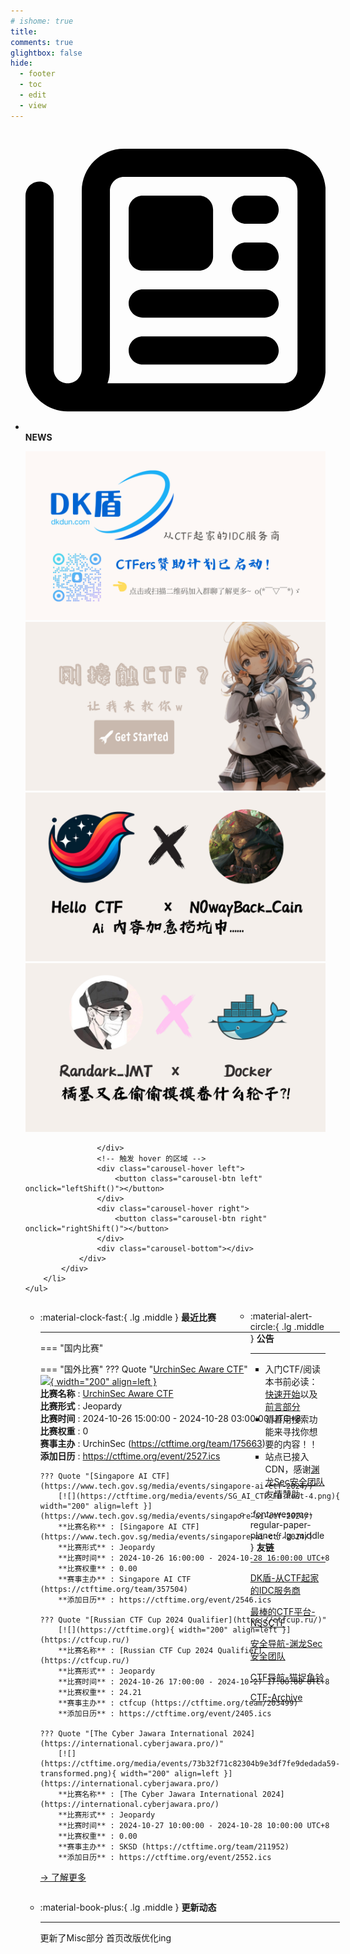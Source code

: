 ```yaml
---
# ishome: true
title: 
comments: true
glightbox: false
hide:
  - footer
  - toc
  - edit
  - view
---
```


<div class="grid cards">
    <ul>
        <li>
            <p><span class="twemoji lg middle"><svg xmlns="http://www.w3.org/2000/svg"
                        viewBox="0 0 512 512"><!--! Font Awesome Free 6.5.1 by @fontawesome - https://fontawesome.com License - https://fontawesome.com/license/free (Icons: CC BY 4.0, Fonts: SIL OFL 1.1, Code: MIT License) Copyright 2023 Fonticons, Inc.-->
                        <path
                            d="M168 80c-13.3 0-24 10.7-24 24v304c0 8.4-1.4 16.5-4.1 24H440c13.3 0 24-10.7 24-24V104c0-13.3-10.7-24-24-24H168zM72 480c-39.8 0-72-32.2-72-72V112c0-13.3 10.7-24 24-24s24 10.7 24 24v296c0 13.3 10.7 24 24 24s24-10.7 24-24V104c0-39.8 32.2-72 72-72h272c39.8 0 72 32.2 72 72v304c0 39.8-32.2 72-72 72H72zm104-344c0-13.3 10.7-24 24-24h96c13.3 0 24 10.7 24 24v80c0 13.3-10.7 24-24 24h-96c-13.3 0-24-10.7-24-24v-80zm200-24h32c13.3 0 24 10.7 24 24s-10.7 24-24 24h-32c-13.3 0-24-10.7-24-24s10.7-24 24-24zm0 80h32c13.3 0 24 10.7 24 24s-10.7 24-24 24h-32c-13.3 0-24-10.7-24-24s10.7-24 24-24zm-176 80h208c13.3 0 24 10.7 24 24s-10.7 24-24 24H200c-13.3 0-24-10.7-24-24s10.7-24 24-24zm0 80h208c13.3 0 24 10.7 24 24s-10.7 24-24 24H200c-13.3 0-24-10.7-24-24s10.7-24 24-24z">
                        </path>
                    </svg></span> <strong>NEWS</strong></p>
            <div class="grid cards">
                <div class="carousel">
                    <div class="carousel-container">
                        <a href="https://www.dkdun.cn/"><img src="./assets/banner-dkdun.png" /></a>
                        <a href="../HC_Start/" target="_blank"><img src="./assets/banner-quickstart.png" /></a>
                        <a href="../HC_AI/" target="_blank"><img src="./assets/banner-update.png" /></a>
                        <a href="https://github.com/CTF-Archives" target="_blank"><img src="./assets/banner-Achieve.png" /></a>
                        
                    </div>
                    <!-- 触发 hover 的区域 -->
                    <div class="carousel-hover left">
                        <button class="carousel-btn left" onclick="leftShift()"></button>
                    </div>
                    <div class="carousel-hover right">
                        <button class="carousel-btn right" onclick="rightShift()"></button>
                    </div>
                    <div class="carousel-bottom"></div>
                </div>
            </div>
        </li>
    </ul>
</div>

<div class="grid grid-cols-8 gap-4" style="display: grid;grid-template-columns: 70% 30%;" markdown>

<div class="grid cards" style="display: grid; grid-template-columns: 1fr;" markdown>

<div class="grid cards" markdown>

-   :material-clock-fast:{ .lg .middle } __最近比赛__

    ---
    <!-- 主页赛事展示_开始 -->
    === "国内比赛"
    
    === "国外比赛"
        ??? Quote "[UrchinSec Aware CTF](https://ctf.urchinsec.com/)"  
            [![](https://ctftime.org/media/events/URCHINSEC_free-file_1.png){ width="200" align=left }](https://ctf.urchinsec.com/)  
            **比赛名称** : [UrchinSec Aware CTF](https://ctf.urchinsec.com/)  
            **比赛形式** : Jeopardy  
            **比赛时间** : 2024-10-26 15:00:00 - 2024-10-28 03:00:00 UTC+8  
            **比赛权重** : 0  
            **赛事主办** : UrchinSec (https://ctftime.org/team/175663)  
            **添加日历** : https://ctftime.org/event/2527.ics  
            
        ??? Quote "[Singapore AI CTF](https://www.tech.gov.sg/media/events/singapore-ai-ctf-2024/)"  
            [![](https://ctftime.org/media/events/SG_AI_CTF_FB-Post-4.png){ width="200" align=left }](https://www.tech.gov.sg/media/events/singapore-ai-ctf-2024/)  
            **比赛名称** : [Singapore AI CTF](https://www.tech.gov.sg/media/events/singapore-ai-ctf-2024/)  
            **比赛形式** : Jeopardy  
            **比赛时间** : 2024-10-26 16:00:00 - 2024-10-28 16:00:00 UTC+8  
            **比赛权重** : 0.00  
            **赛事主办** : Singapore AI CTF (https://ctftime.org/team/357504)  
            **添加日历** : https://ctftime.org/event/2546.ics  
            
        ??? Quote "[Russian CTF Cup 2024 Qualifier](https://ctfcup.ru/)"  
            [![](https://ctftime.org){ width="200" align=left }](https://ctfcup.ru/)  
            **比赛名称** : [Russian CTF Cup 2024 Qualifier](https://ctfcup.ru/)  
            **比赛形式** : Jeopardy  
            **比赛时间** : 2024-10-26 17:00:00 - 2024-10-27 17:00:00 UTC+8  
            **比赛权重** : 24.21  
            **赛事主办** : ctfcup (https://ctftime.org/team/203499)  
            **添加日历** : https://ctftime.org/event/2405.ics  
            
        ??? Quote "[The Cyber Jawara International 2024](https://international.cyberjawara.pro/)"  
            [![](https://ctftime.org/media/events/73b32f71c82304b9e3df7fe9dedada59-transformed.png){ width="200" align=left }](https://international.cyberjawara.pro/)  
            **比赛名称** : [The Cyber Jawara International 2024](https://international.cyberjawara.pro/)  
            **比赛形式** : Jeopardy  
            **比赛时间** : 2024-10-27 10:00:00 - 2024-10-28 10:00:00 UTC+8  
            **比赛权重** : 0.00  
            **赛事主办** : SKSD (https://ctftime.org/team/211952)  
            **添加日历** : https://ctftime.org/event/2552.ics  
            
    <!-- 主页赛事展示_结束 -->
    [→ 了解更多](./Event/)

</div>
  <div class="grid cards" markdown>

-   :material-book-plus:{ .lg .middle } __更新动态__

    ---

    更新了Misc部分 首页改版优化ing

</div>  
</div>
<div class="grid cards" markdown>

<div class="grid cards" markdown>

-   :material-alert-circle:{ .lg .middle } __公告__

    ---

    - 入门CTF/阅读本书前必读：[快速开始](./HC_Start/)以及[前言部分](./HC_Preface/)  
    - 请善用搜索功能来寻找你想要的内容！！
    - 站点已接入 CDN，感谢[渊龙Sec安全团队](https://dh.aabyss.cn)友情赞助

-   :fontawesome-regular-paper-plane:{ .lg .middle } __友链__

    ---

    [DK盾-从CTF起家的IDC服务商](https://www.dkdun.cn)

    [最棒的CTF平台-NSSCTF](https://www.nssctf.cn/)  

    [安全导航-渊龙Sec安全团队](https://dh.aabyss.cn)    

    [CTF导航-猫捉鱼铃](https://ctf.mzy0.com/)

    [CTF-Archive](https://github.com/CTF-Archives)

</div>   

</div>

</div>
